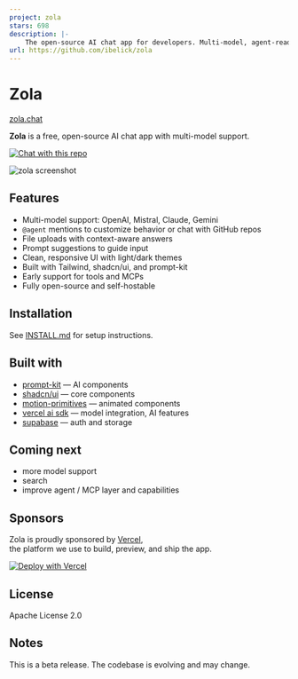 ```yaml
---
project: zola
stars: 698
description: |-
    The open-source AI chat app for developers. Multi-model, agent-ready.
url: https://github.com/ibelick/zola
---
```


# Zola

[zola.chat](https://zola.chat)

**Zola** is a free, open-source AI chat app with multi-model support.

[![Chat with this repo](https://zola.chat/button/github.svg)](https://zola.chat/?agent=github/ibelick/zola)

![zola screenshot](./public/cover_zola.webp)

## Features

- Multi-model support: OpenAI, Mistral, Claude, Gemini
- `@agent` mentions to customize behavior or chat with GitHub repos
- File uploads with context-aware answers
- Prompt suggestions to guide input
- Clean, responsive UI with light/dark themes
- Built with Tailwind, shadcn/ui, and prompt-kit
- Early support for tools and MCPs
- Fully open-source and self-hostable

## Installation

See [INSTALL.md](./INSTALL.md) for setup instructions.

## Built with

- [prompt-kit](https://prompt-kit.com/) — AI components
- [shadcn/ui](https://ui.shadcn.com) — core components
- [motion-primitives](https://motion-primitives.com) — animated components
- [vercel ai sdk](https://vercel.com/blog/introducing-the-vercel-ai-sdk) — model integration, AI features
- [supabase](https://supabase.com) — auth and storage

## Coming next

- more model support
- search
- improve agent / MCP layer and capabilities

## Sponsors

Zola is proudly sponsored by [Vercel](https://vercel.com),  
the platform we use to build, preview, and ship the app.

[![Deploy with Vercel](https://vercel.com/button)](https://vercel.com/new/clone?repository-url=https://github.com/ibelick/zola)

## License

Apache License 2.0

## Notes

This is a beta release. The codebase is evolving and may change.

